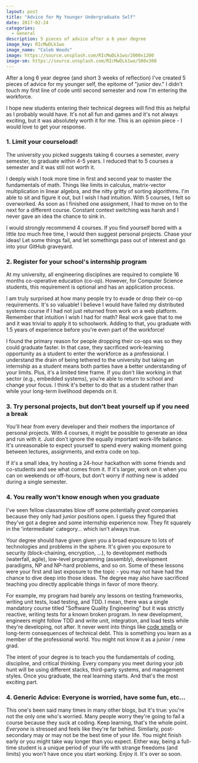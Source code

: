 ```yaml
---
layout: post
title: "Advice for My Younger Undergraduate Self"
date: 2017-02-24
categories:
  - General
description: 5 pieces of advice after a 6 year degree
image_key: RIcMwDLk1wo
image_name: "Caleb Woods"
image: https://source.unsplash.com/RIcMwDLk1wo/2000x1200
image-sm: https://source.unsplash.com/RIcMwDLk1wo/500x300
---
```


After a long 6 year degree (and short 3 weeks of reflection) I've created 5 pieces of advice for my younger self, the epitome of "junior dev." I didn't touch my first line of code until second semester and now I'm entering the workforce.

I hope new students entering their technical degrees will find this as helpful as I probably would have. It's not all fun and games and it's not always exciting, but it was absolutely worth it for me. This is an opinion piece - I would love to get your response.

### 1. Limit your courseload!

The university you picked suggests taking 6 courses a semester, *every* semester, to graduate within 4-5 years. I reduced that to 5 courses a semester and it was still not worth it.

I deeply wish I took more time in first and second year to master the fundamentals of math. Things like limits in calculus, matrix-vector multiplication in linear algebra, and the nitty gritty of sorting algorithms. I'm able to sit and figure it out, but I wish I had intuition. With 5 courses, I felt so overworked. As soon as I finished one assignment, I had to move on to the next for a different course. Constant context switching was harsh and I never gave an idea the chance to sink in. 

I would strongly recommend 4 courses. If you find yourself bored with a little *too* much free time, I would then suggest personal projects. Chase your ideas! Let some things fail, and let somethings pass out of interest and go into your GitHub graveyard.

### 2. Register for your school's internship program

At my university, all engineering disciplines are required to complete 16 months co-operative education (co-op). However, for Computer Science students, this requirement is optional and has an application process.

I am truly surprised at how many people try to evade or drop their co-op requirements. It's so valuable! I believe I would have failed my distributed systems course if I had not just returned from work on a web platform. Remember that intuition I wish I had for math? Real work gave that to me and it was trivial to apply it to schoolwork. Adding to that, you graduate with 1.5 years of experience before you're even part of the workforce!

I found the primary reason for people dropping their co-ops was so they could graduate faster. In that case, they sacrificed work-learning opportunity as a student to enter the workforce as a professional. I understand the drain of being tethered to the university but taking an internship as a student means both parties have a better understanding of your limits. Plus, it's a limited time frame. If you don't like working in that sector (e.g., embedded systems), you're able to return to school and change your focus. I think it's better to do that as a student rather than while your long-term livelihood depends on it.

### 3. Try personal projects, but don't beat yourself up if you need a break

You'll hear from every developer and their mothers the importance of personal projects. With 4 courses, it might be possible to generate an idea and run with it. Just don't ignore the equally important work-life balance. It's unreasonable to expect yourself to spend every waking moment going between lectures, assignments, and extra code on top.

If it's a small idea, try hosting a 24-hour hackathon with some friends and co-students and see what comes from it. If it's larger, work on it when you can on weekends or off-hours, but don't worry if nothing new is added during a single semester.

### 4. You really won't know enough when you graduate

I've seen fellow classmates blow off some potentially *great* companies because they only had junior positions open. I guess they figured that they've got a degree and some internship experience now. They fit squarely in the 'intermediate' category... which isn't always true.

Your degree should have given given you a broad exposure to lots of technologies and problems in the sphere. It's given you  exposure to security (block-chaining, encryption, ...), to development methods (waterfall, agile), low-level programming (assembly), development paradigms, NP and NP-hard problems, and so on. Some of these lessons were your first and last exposure to the topic - you may not have had the chance to dive deep into those ideas. The degree may also have sacrificed teaching you directly applicable things in favor of more theory.

For example, my program had barely any lessons on testing frameworks, writing unit tests, load testing, and TDD. I mean, there was a single mandatory course titled "Software Quality Engineering" but it was strictly reactive, writing tests for a known broken program. In new development, engineers might follow TDD and write unit, integration, and load tests while they're developing, not after. It never went into things like <a href="https://sourcemaking.com/refactoring/smells">code smells</a> or long-term consequences of technical debt. This is something you learn as a member of the professional world. You might not know it as a junior / new grad.

The intent of your degree is to teach you the fundamentals of coding, discipline, and critical thinking. Every company you meet during your job hunt will be using different stacks, third-party systems, and management styles. Once you graduate, the real learning starts. And that's the most exciting part.

### 4. Generic Advice: Everyone is worried, have some fun, etc...

This one's been said many times in many other blogs, but it's true: you're not the only one who's worried. Many people worry they're going to fail a course because they suck at coding. Keep learning, that's the whole point. *Everyone* is stressed and feels like they're far behind. Similarly, post-secondary may or may not be the best time of your life. You might finish early or you might take way longer than you expect. Either way, being a full-time student is a unique period of your life with strange freedoms (and limits) you won't have once you start working. Enjoy it. It's over so soon.

